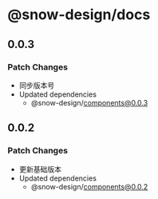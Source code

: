 # @snow-design/docs

## 0.0.3

### Patch Changes

- 同步版本号
- Updated dependencies
  - @snow-design/components@0.0.3

## 0.0.2

### Patch Changes

- 更新基础版本
- Updated dependencies
  - @snow-design/components@0.0.2
